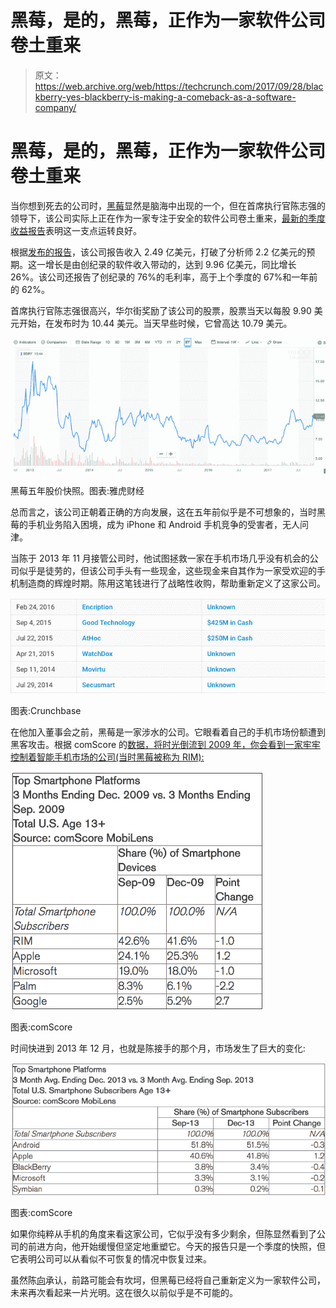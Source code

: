 # 黑莓，是的，黑莓，正作为一家软件公司卷土重来

> 原文：<https://web.archive.org/web/https://techcrunch.com/2017/09/28/blackberry-yes-blackberry-is-making-a-comeback-as-a-software-company/>

# 黑莓，是的，黑莓，正作为一家软件公司卷土重来

当你想到死去的公司时，[黑莓](https://web.archive.org/web/20221025233842/https://us.blackberry.com/)显然是脑海中出现的一个，但在首席执行官陈志强的领导下，该公司实际上正在作为一家专注于安全的软件公司卷土重来，[最新的季度收益报告](https://web.archive.org/web/20221025233842/http://www.marketwired.com/press-release/blackberry-reports-record-software-services-revenue-fiscal-2018-second-quarter-nasdaq-bbry-2235329.htm)表明这一支点运转良好。

根据[发布的报告](https://web.archive.org/web/20221025233842/https://www.cnbc.com/2017/09/28/blackberry-shares-soar-after-strong-earnings-and-revenue-beats.html)，该公司报告收入 2.49 亿美元，打破了分析师 2.2 亿美元的预期。这一增长是由创纪录的软件收入带动的，达到 9.96 亿美元，同比增长 26%。该公司还报告了创纪录的 76%的毛利率，高于上个季度的 67%和一年前的 62%。

首席执行官陈志强很高兴，华尔街奖励了该公司的股票，股票当天以每股 9.90 美元开始，在发布时为 10.44 美元。当天早些时候，它曾高达 10.79 美元。

![](img/08904ed1b1143b506d635d3548ebf6aa.png)

黑莓五年股价快照。图表:雅虎财经

总而言之，该公司正朝着正确的方向发展，这在五年前似乎是不可想象的，当时黑莓的手机业务陷入困境，成为 iPhone 和 Android 手机竞争的受害者，无人问津。

当陈于 2013 年 11 月接管公司时，他试图拯救一家在手机市场几乎没有机会的公司似乎是徒劳的，但该公司手头有一些现金，这些现金来自其作为一家受欢迎的手机制造商的辉煌时期。陈用这笔钱进行了战略性收购，帮助重新定义了这家公司。

![Screenshot 2017-09-28 14.47.38.png](img/4bf4990d14058f4b0d9b0fb24e6b7e78.png)

图表:Crunchbase

在他加入董事会之前，黑莓是一家涉水的公司。它眼看着自己的手机市场份额遭到黑客攻击。根据 comScore 的[数据，将时光倒流到 2009 年，你会看到一家牢牢控制着智能手机市场的公司(当时黑莓被称为 RIM):](https://web.archive.org/web/20221025233842/https://www.comscore.com/Insights/Press-Releases/2010/2/comScore-Reports-December-2009-U.S.-Mobile-Subscriber-Market-Share)

![Screenshot 2017-09-28 14.54.31.png](img/f92d216df96fcd4e8c315122180ab73a.png)

图表:comScore

时间快进到 2013 年 12 月，也就是陈接手的那个月，市场发生了巨大的变化:

![Screenshot 2017-09-28 14.58.17.png](img/89c85b93c65c8d28dd6c32826504a216.png)

图表:comScore

如果你纯粹从手机的角度来看这家公司，它似乎没有多少剩余，但陈显然看到了公司的前进方向，他开始缓慢但坚定地重塑它。今天的报告只是一个季度的快照，但它表明公司可以从看似不可恢复的情况中恢复过来。

虽然陈[向](https://web.archive.org/web/20221025233842/https://www.cnbc.com/2017/09/28/blackberry-shares-soar-after-strong-earnings-and-revenue-beats.html)承认，前路可能会有坎坷，但黑莓已经将自己重新定义为一家软件公司，未来再次看起来一片光明。这在很久以前似乎是不可能的。